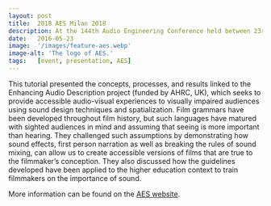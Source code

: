 ```yaml
---
layout: post
title:  2018 AES Milan 2018
description: At the 144th Audio Engineering Conference held between 23rd-26th May 2018, Mariana and Gavin presented a tutorial titled From Seeing to Hearing - Sound Design and Spatialization for Visually Impaired Film Audiences.
date:   2016-05-23
image:  '/images/feature-aes.webp'
image-alt: 'The logo of AES.'
tags:   [event, presentation, AES]
---
```

<!--todo
- can we ask the AES for pictures?
-->

This tutorial presented the concepts, processes, and results linked to the Enhancing Audio Description project (funded by AHRC, UK), which seeks to provide accessible audio-visual experiences to visually impaired audiences using sound design techniques and spatialization. Film grammars have been developed throughout film history, but such languages have matured with sighted audiences in mind and assuming that seeing is more important than hearing. They challenged such assumptions by demonstrating how sound effects, first person narration as well as breaking the rules of sound mixing, can allow us to create accessible versions of films that are true to the filmmaker’s conception. They also discussed how the guidelines developed have been applied to the higher education context to train filmmakers on the importance of sound.

More information can be found on the [AES website](http://www.aes.org/events/144/tutorials/?ID=5928).